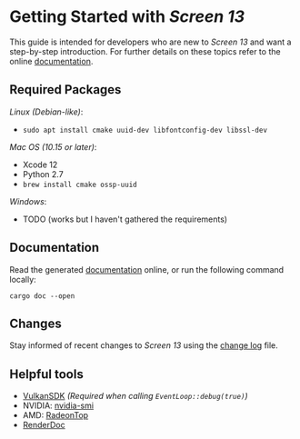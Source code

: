 # Getting Started with _Screen 13_

This guide is intended for developers who are new to _Screen 13_ and want a step-by-step introduction. For further details on these
topics refer to the online [documentation](https://docs.rs/screen-13/latest/screen_13/).

## Required Packages

_Linux (Debian-like)_:
- `sudo apt install cmake uuid-dev libfontconfig-dev libssl-dev`

_Mac OS (10.15 or later)_:
- Xcode 12
- Python 2.7
- `brew install cmake ossp-uuid`

_Windows_:
- TODO (works but I haven't gathered the requirements)

## Documentation

Read the generated [documentation](https://docs.rs/screen-13/latest/screen_13/) online, or run the
following command locally:

```
cargo doc --open
```

## Changes

Stay informed of recent changes to _Screen 13_ using the
[change log](https://github.com/attackgoat/screen-13/blob/master/CHANGELOG.md) file.

## Helpful tools

- [VulkanSDK](https://vulkan.lunarg.com/sdk/home) _(Required when calling `EventLoop::debug(true)`)_
- NVIDIA: [nvidia-smi](https://developer.nvidia.com/nvidia-system-management-interface)
- AMD: [RadeonTop](https://github.com/clbr/radeontop)
- [RenderDoc](https://renderdoc.org/)